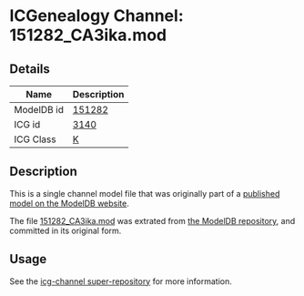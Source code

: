 # ICGenealogy Channel: 151282\_CA3ika.mod

## Details

Name | Description
---- | -----------
ModelDB id | [151282](http://senselab.med.yale.edu/ModelDB/ShowModel.cshtml?model=151282)
ICG id | [3140](http://icg.neurotheory.ox.ac.uk/channels/1/3140)
ICG Class | [K](http://icg.neurotheory.ox.ac.uk/channels/1)

## Description

This is a single channel model file that was originally part of a [published model on the ModelDB website](http://senselab.med.yale.edu/mModelDB/ShowModel.cshtml?model=151282).

The file [151282\_CA3ika.mod](151282_CA3ika.mod) was extrated from [the ModelDB repository](http://senselab.med.yale.edu/ModelDB/ShowModel.cshtml?model=151282), and committed in its original form.

## Usage

See the [icg-channel super-repository](https://github.com/icgenealogy/icg-channels) for more information.